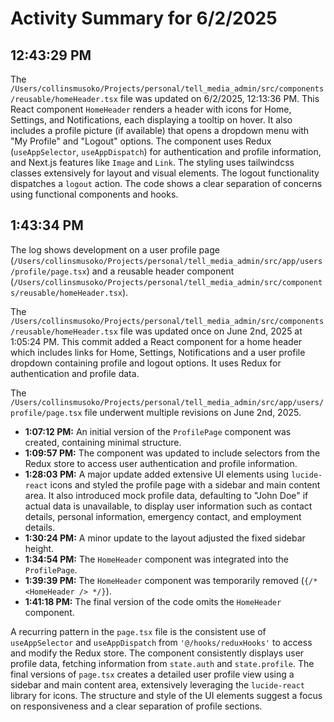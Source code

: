 # Activity Summary for 6/2/2025

## 12:43:29 PM
The `/Users/collinsmusoko/Projects/personal/tell_media_admin/src/components/reusable/homeHeader.tsx` file was updated on 6/2/2025, 12:13:36 PM.  This React component `HomeHeader` renders a header with icons for Home, Settings, and Notifications, each displaying a tooltip on hover.  It also includes a profile picture (if available) that opens a dropdown menu with "My Profile" and "Logout" options.  The component uses Redux (`useAppSelector`, `useAppDispatch`) for authentication and profile information, and Next.js features like `Image` and `Link`.  The styling uses tailwindcss classes extensively for layout and visual elements.  The logout functionality dispatches a `logout` action.  The code shows a clear separation of concerns using functional components and hooks.


## 1:43:34 PM
The log shows development on a user profile page (`/Users/collinsmusoko/Projects/personal/tell_media_admin/src/app/users/profile/page.tsx`) and a reusable header component (`/Users/collinsmusoko/Projects/personal/tell_media_admin/src/components/reusable/homeHeader.tsx`).

The `/Users/collinsmusoko/Projects/personal/tell_media_admin/src/components/reusable/homeHeader.tsx` file was updated once on June 2nd, 2025 at 1:05:24 PM.  This commit added a React component for a home header which includes links for Home, Settings, Notifications and a user profile dropdown containing profile and logout options.  It uses Redux for authentication and profile data.


The `/Users/collinsmusoko/Projects/personal/tell_media_admin/src/app/users/profile/page.tsx` file underwent multiple revisions on June 2nd, 2025.

* **1:07:12 PM:** An initial version of the `ProfilePage` component was created, containing minimal structure.
* **1:09:57 PM:**  The component was updated to include selectors from the Redux store to access user authentication and profile information.
* **1:28:03 PM:** A major update added extensive UI elements using `lucide-react` icons and styled the profile page with a sidebar and main content area.  It also introduced mock profile data, defaulting to "John Doe" if actual data is unavailable, to display user information such as contact details, personal information, emergency contact, and employment details.
* **1:30:24 PM:** A minor update to the layout adjusted the fixed sidebar height.
* **1:34:54 PM:** The `HomeHeader` component was integrated into the `ProfilePage`.
* **1:39:39 PM:** The `HomeHeader` component was temporarily removed (`{/* <HomeHeader /> */}`).
* **1:41:18 PM:** The final version of the code omits the `HomeHeader` component.


A recurring pattern in the `page.tsx` file is the consistent use of `useAppSelector` and `useAppDispatch` from `'@/hooks/reduxHooks'` to access and modify the Redux store.  The component consistently displays user profile data, fetching information from `state.auth` and `state.profile`.  The final versions of `page.tsx` creates a detailed user profile view using a sidebar and main content area, extensively leveraging the `lucide-react` library for icons.  The structure and style of the UI elements suggest a focus on responsiveness and a clear separation of profile sections.
